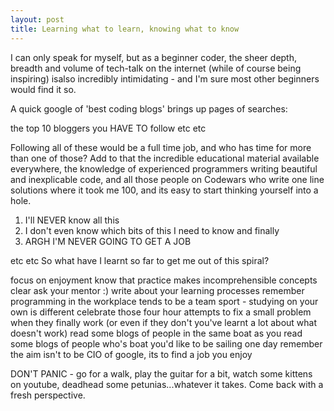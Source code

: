 ```yaml
---
layout: post
title: Learning what to learn, knowing what to know
---
```


I can only speak for myself, but as a beginner coder, the sheer depth, breadth and volume of tech-talk on the internet (while of course being inspiring) isalso  incredibly intimidating - and I'm sure most other beginners would find it so.

A quick google of 'best coding blogs' brings up pages of searches:

the top 10 bloggers you HAVE TO follow
etc
etc

Following all of these would be a full time job, and who has time for more than one of those? Add to that the incredible educational material available everywhere, the knowledge of experienced programmers writing beautiful and inexplicable code, and all those people on Codewars who write one line solutions where it took me 100, and its easy to start thinking yourself into a hole.
1) I'll NEVER know all this
2) I don't even know which bits of this I need to know
and finally
3) ARGH I'M NEVER GOING TO GET A JOB

etc etc
So what have I learnt so far to get me out of this spiral?

focus on enjoyment
know that practice makes incomprehensible concepts clear
ask your mentor :)
write about your learning processes
remember programming in the workplace tends to be a team sport - studying on your own is different
celebrate those four hour attempts to fix a small problem when they finally work (or even if they don't you've learnt a lot about what doesn't work)
read some blogs of people in the same boat as you
read some blogs of people who's boat you'd like to be sailing one day
remember the aim isn't to be CIO of google, its to find a job you enjoy

DON'T PANIC - go for a walk, play the guitar for a bit, watch some kittens on youtube, deadhead some petunias...whatever it takes. Come back with a fresh perspective.
